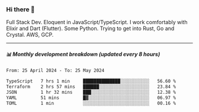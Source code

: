 ### Hi there 👋

Full Stack Dev. Eloquent in JavaScript/TypeScript. I work comfortably with Elixir and Dart (Flutter). Some Python. Trying to get into Rust, Go and Crystal. AWS, GCP.

***

##### 📊 Monthly development breakdown (updated every 8 hours)

<!--START_SECTION:waka-->

```txt
From: 25 April 2024 - To: 25 May 2024

TypeScript   7 hrs 1 min     ██████████████░░░░░░░░░░░   56.60 %
Terraform    2 hrs 57 mins   ██████░░░░░░░░░░░░░░░░░░░   23.84 %
JSON         1 hr 32 mins    ███░░░░░░░░░░░░░░░░░░░░░░   12.38 %
YAML         51 mins         █▓░░░░░░░░░░░░░░░░░░░░░░░   06.97 %
TOML         1 min           ░░░░░░░░░░░░░░░░░░░░░░░░░   00.16 %
```

<!--END_SECTION:waka-->
